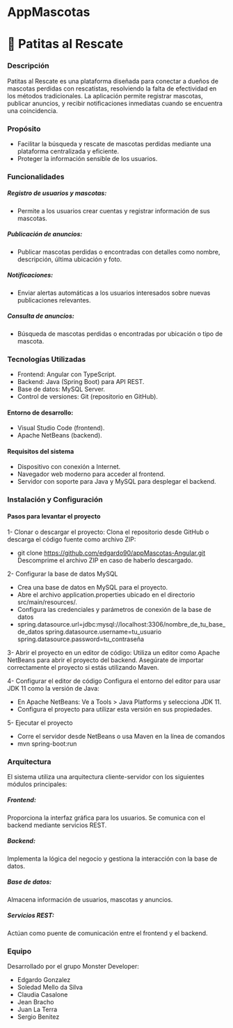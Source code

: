 # AppMascotas

# 🐾 Patitas al Rescate
### Descripción
Patitas al Rescate es una plataforma diseñada para conectar a dueños de mascotas perdidas con rescatistas, resolviendo la falta de efectividad en los métodos tradicionales. La aplicación permite registrar mascotas, publicar anuncios, y recibir notificaciones inmediatas cuando se encuentra una coincidencia.

### Propósito
* Facilitar la búsqueda y rescate de mascotas perdidas mediante una plataforma centralizada y eficiente.
* Proteger la información sensible de los usuarios.

### Funcionalidades
##### Registro de usuarios y mascotas:
* Permite a los usuarios crear cuentas y registrar información de sus mascotas.

##### Publicación de anuncios:
* Publicar mascotas perdidas o encontradas con detalles como nombre, descripción, última ubicación y foto.

##### Notificaciones:
* Enviar alertas automáticas a los usuarios interesados sobre nuevas publicaciones relevantes.

##### Consulta de anuncios:
* Búsqueda de mascotas perdidas o encontradas por ubicación o tipo de mascota.

### Tecnologías Utilizadas
* Frontend: Angular con TypeScript.
* Backend: Java (Spring Boot) para API REST.
* Base de datos: MySQL Server.
* Control de versiones: Git (repositorio en GitHub).

#### Entorno de desarrollo:
* Visual Studio Code (frontend).
* Apache NetBeans (backend).

#### Requisitos del sistema
* Dispositivo con conexión a Internet.
* Navegador web moderno para acceder al frontend.
* Servidor con soporte para Java y MySQL para desplegar el backend.

### Instalación y Configuración
#### Pasos para levantar el proyecto
1- Clonar o descargar el proyecto:
Clona el repositorio desde GitHub o descarga el código fuente como archivo ZIP:
* git clone https://github.com/edgardo90/appMascotas-Angular.git
Descomprime el archivo ZIP en caso de haberlo descargado.

2- Configurar la base de datos MySQL
* Crea una base de datos en MySQL para el proyecto.
* Abre el archivo application.properties ubicado en el directorio src/main/resources/.
* Configura las credenciales y parámetros de conexión de la base de datos
* spring.datasource.url=jdbc:mysql://localhost:3306/nombre_de_tu_base_de_datos
spring.datasource.username=tu_usuario
spring.datasource.password=tu_contraseña

3- Abrir el proyecto en un editor de código:
Utiliza un editor como Apache NetBeans para abrir el proyecto del backend. Asegúrate de importar correctamente el proyecto si estás utilizando Maven.

4- Configurar el editor de código
Configura el entorno del editor para usar JDK 11 como la versión de Java:
* En Apache NetBeans: Ve a Tools > Java Platforms y selecciona JDK 11.
* Configura el proyecto para utilizar esta versión en sus propiedades.

5- Ejecutar el proyecto
* Corre el servidor desde NetBeans o usa Maven en la línea de comandos
* mvn spring-boot:run

### Arquitectura
El sistema utiliza una arquitectura cliente-servidor con los siguientes módulos principales:

##### Frontend:
Proporciona la interfaz gráfica para los usuarios.
Se comunica con el backend mediante servicios REST.

##### Backend:
Implementa la lógica del negocio y gestiona la interacción con la base de datos.

##### Base de datos:
Almacena información de usuarios, mascotas y anuncios.

##### Servicios REST: 
Actúan como puente de comunicación entre el frontend y el backend.

### Equipo
Desarrollado por el grupo Monster Developer:

* Edgardo Gonzalez
* Soledad Mello da Silva
* Claudia Casalone
* Jean Bracho
* Juan La Terra
* Sergio Benitez
